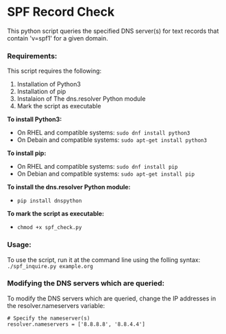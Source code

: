# SPF Record Check  

This python script queries the specified DNS server(s) for text records that contain 'v=spf1' for a given domain.

### Requirements:
This script requires the following:
1) Installation of Python3  
2) Installation of pip  
3) Instalaion of The dns.resolver Python module
4) Mark the script as executable  

**To install Python3:**  
- On RHEL and compatible systems: `sudo dnf install python3`  
- On Debain and compatible systems: `sudo apt-get install python3`  


**To install pip:**  
- On RHEL and compatible systems: `sudo dnf install pip`
- On Debian and compatible systems: `sudo apt-get install pip`


**To install the dns.resolver Python module:**
- `pip install dnspython`

**To mark the script as executable:**
- `chmod +x spf_check.py`

### Usage:
To use the script, run it at the command line using the folling syntax:  
`./spf_inquire.py example.org`  

### Modifying the DNS servers which are queried:
To modify the DNS servers which are queried, change the IP addresses in the resolver.nameservers variable:
```
# Specify the nameserver(s)
resolver.nameservers = ['8.8.8.8', '8.8.4.4']
```
